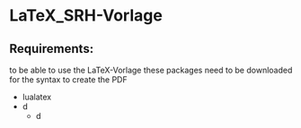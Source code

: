 # LaTeX_SRH-Vorlage
## Requirements:
to be able to use the LaTeX-Vorlage these packages need to be downloaded for the syntax to create the PDF
- lualatex
- d
  - d
